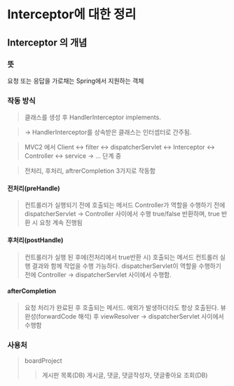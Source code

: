 # Interceptor에 대한 정리

## Interceptor 의 개념
### 뜻
 요청 또는 응답을 가로채는 Spring에서 지원하는 객체
 
### 작동 방식
>클래스를 생성 후 HandlerInterceptor implements.
  
>-> HandlerInterceptor를 상속받은 클래스는 인터셉터로 간주됨.
  
>MVC2 에서 
>Client <-> filter <-> dispatcherServlet <-> Interceptor <-> Controller <-> service -> ... 단계 중

>전처리, 후처리, aftrerCompletion 3가지로 작동함
  
#### 전처리(preHandle) 
> 컨트롤러가 실행되기 전에 호출되는 메서드
> Controller가 역할을 수행하기 전에 dispatcherServlet -> Controller 사이에서 수행
> true/false 반환하며, true 반환 시 요청 계속 진행됨


#### 후처리(postHandle)
>컨트롤러가 실행 된 후에(전처리에서 true반환 시) 호출되는 메서드
>컨트롤러 실행 결과와 함께 작업을 수행 가능하다.
>dispatcherServlet이 역할을 수행하기 전에 Controller -> dispatcherServlet 사이에서 수행함.

#### afterCompletion
>요청 처리가 완료된 후 호출되는 메서드.
>예외가 발생하더라도 항상 호출된다.
>뷰 완성(forwardCode 해석) 후 viewResolver -> dispatcherServlet 사이에서 수행함

### 사용처
>boardProject
>> 게시판 목록(DB)
>> 게시글, 댓글, 댓글작성자, 댓글좋아요 조회(DB)


